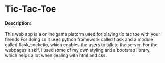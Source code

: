 # Tic-Tac-Toe
#### Description:
This web app is a online game platorm used for playing tic tac toe with your firends.For doing so it uses python framework called flask and a module called flask_socketio, which enables the users to talk to the server. For the webpages it self, i used some of my own styling and a bootsrap library, which helps a lot when dealing with html and css.
